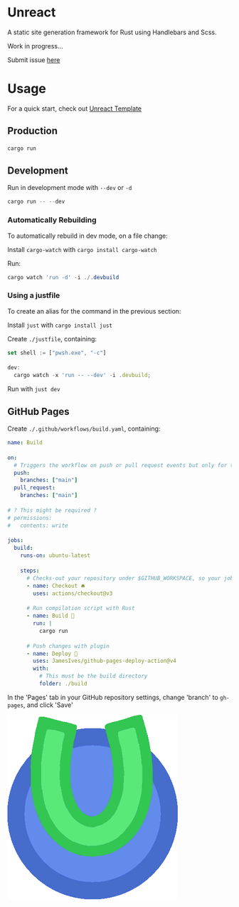 # Unreact

A static site generation framework for Rust using Handlebars and Scss.

Work in progress...

Submit issue [here](https://github.com/darccyy/unreact/issues/new)

# Usage

For a quick start, check out [Unreact Template](https://github.com/darccyy/unreact-template)

## Production

```ps1
cargo run
```

## Development

Run in development mode with `--dev` or `-d`

```ps1
cargo run -- --dev
```

### Automatically Rebuilding

To automatically rebuild in dev mode, on a file change:

Install `cargo-watch` with `cargo install cargo-watch`

Run:

```ps1
cargo watch 'run -d' -i ./.devbuild
```

### Using a justfile

To create an alias for the command in the previous section:

Install `just` with `cargo install just`

Create `./justfile`, containing:

```js
set shell := ["pwsh.exe", "-c"]

dev:
  cargo watch -x 'run -- --dev' -i .devbuild;
```

Run with `just dev`

## GitHub Pages

Create `./.github/workflows/build.yaml`, containing:

```yaml
name: Build

on:
  # Triggers the workflow on push or pull request events but only for the "main" branch
  push:
    branches: ["main"]
  pull_request:
    branches: ["main"]

# ? This might be required ?
# permissions:
#   contents: write

jobs:
  build:
    runs-on: ubuntu-latest

    steps:
      # Checks-out your repository under $GITHUB_WORKSPACE, so your job can access it
      - name: Checkout 🛎️
        uses: actions/checkout@v3

      # Run compilation script with Rust
      - name: Build 🔧
        run: |
          cargo run

      # Push changes with plugin
      - name: Deploy 🚀
        uses: JamesIves/github-pages-deploy-action@v4
        with:
          # This must be the build directory
          folder: ./build
```

In the 'Pages' tab in your GitHub repository settings, change 'branch' to `gh-pages`, and click 'Save'

![Unreact Icon](./icon.png)
